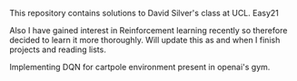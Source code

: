 
This repository contains solutions to David Silver's class at UCL.
Easy21

Also I have gained interest in Reinforcement learning recently so therefore decided to learn it more thoroughly.
Will update this as and when I finish projects and reading lists.

Implementing DQN for cartpole environment present in openai's gym.

